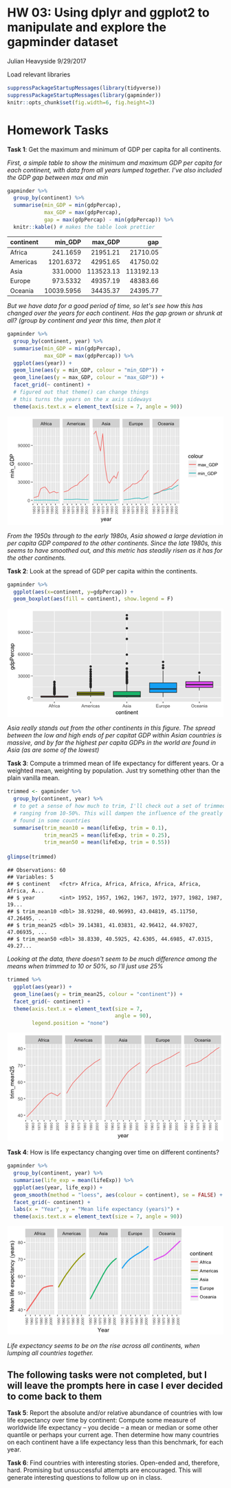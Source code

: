 HW 03: Using dplyr and ggplot2 to manipulate and explore the gapminder dataset
================
Julian Heavyside
9/29/2017

Load relevant libraries

``` r
suppressPackageStartupMessages(library(tidyverse))
suppressPackageStartupMessages(library(gapminder))
knitr::opts_chunk$set(fig.width=6, fig.height=3)
```

Homework Tasks
==============

**Task 1**: Get the maximum and minimum of GDP per capita for all continents.

*First, a simple table to show the minimum and maximum GDP per capita for each continent, with data from all years lumped together. I've also included the GDP gap between max and min*

``` r
gapminder %>% 
  group_by(continent) %>% 
  summarise(min_GDP = min(gdpPercap), 
            max_GDP = max(gdpPercap), 
            gap = max(gdpPercap) - min(gdpPercap)) %>% 
  knitr::kable() # makes the table look prettier
```

| continent |    min\_GDP|   max\_GDP|        gap|
|:----------|-----------:|----------:|----------:|
| Africa    |    241.1659|   21951.21|   21710.05|
| Americas  |   1201.6372|   42951.65|   41750.02|
| Asia      |    331.0000|  113523.13|  113192.13|
| Europe    |    973.5332|   49357.19|   48383.66|
| Oceania   |  10039.5956|   34435.37|   24395.77|

*But we have data for a good period of time, so let's see how this has changed over the years for each continent. Has the gap grown or shrunk at all? (group by continent and year this time, then plot it*

``` r
gapminder %>%
  group_by(continent, year) %>% 
  summarise(min_GDP = min(gdpPercap), 
            max_GDP = max(gdpPercap)) %>% 
  ggplot(aes(year)) +
  geom_line(aes(y = min_GDP, colour = "min_GDP")) +
  geom_line(aes(y = max_GDP, colour = "max_GDP")) +
  facet_grid(~ continent) +
  # figured out that theme() can change things
  # this turns the years on the x axis sideways
  theme(axis.text.x = element_text(size = 7, angle = 90))
```

![](hm03_files/figure-markdown_github-ascii_identifiers/unnamed-chunk-3-1.png)

*From the 1950s through to the early 1980s, Asia showed a large deviation in per capita GDP compared to the other continents. Since the late 1980s, this seems to have smoothed out, and this metric has steadily risen as it has for the other continents.*

**Task 2**: Look at the spread of GDP per capita within the continents.

``` r
gapminder %>%
  ggplot(aes(x=continent, y=gdpPercap)) +
  geom_boxplot(aes(fill = continent), show.legend = F)
```

![](hm03_files/figure-markdown_github-ascii_identifiers/unnamed-chunk-4-1.png)

*Asia really stands out from the other continents in this figure. The spread between the low and high ends of per capitat GDP within Asian countries is massive, and by far the highest per capita GDPs in the world are found in Asia (as are some of the lowest)*

**Task 3**: Compute a trimmed mean of life expectancy for different years. Or a weighted mean, weighting by population. Just try something other than the plain vanilla mean.

``` r
trimmed <- gapminder %>% 
  group_by(continent, year) %>% 
  # to get a sense of how much to trim, I'll check out a set of trimmed means
  # ranging from 10-50%. This will dampen the influence of the greatly deviating
  # found in some countries
  summarise(trim_mean10 = mean(lifeExp, trim = 0.1),
            trim_mean25 = mean(lifeExp, trim = 0.25),
            trim_mean50 = mean(lifeExp, trim = 0.55))

glimpse(trimmed)
```

    ## Observations: 60
    ## Variables: 5
    ## $ continent   <fctr> Africa, Africa, Africa, Africa, Africa, Africa, A...
    ## $ year        <int> 1952, 1957, 1962, 1967, 1972, 1977, 1982, 1987, 19...
    ## $ trim_mean10 <dbl> 38.93298, 40.96993, 43.04819, 45.11750, 47.26495, ...
    ## $ trim_mean25 <dbl> 39.14381, 41.03831, 42.96412, 44.97027, 47.06935, ...
    ## $ trim_mean50 <dbl> 38.8330, 40.5925, 42.6305, 44.6985, 47.0315, 49.27...

*Looking at the data, there doesn't seem to be much difference among the means when trimmed to 10 or 50%, so I'll just use 25%*

``` r
trimmed %>% 
  ggplot(aes(year)) +
  geom_line(aes(y = trim_mean25, colour = "continent")) +
  facet_grid(~ continent) +
  theme(axis.text.x = element_text(size = 7, 
                                   angle = 90), 
        legend.position = "none")
```

![](hm03_files/figure-markdown_github-ascii_identifiers/unnamed-chunk-6-1.png)

**Task 4**: How is life expectancy changing over time on different continents?

``` r
gapminder %>% 
  group_by(continent, year) %>% 
  summarise(life_exp = mean(lifeExp)) %>% 
  ggplot(aes(year, life_exp)) +
  geom_smooth(method = "loess", aes(colour = continent), se = FALSE) +
  facet_grid(~ continent) +
  labs(x = "Year", y = "Mean life expectancy (years)") + 
  theme(axis.text.x = element_text(size = 7, angle = 90))
```

![](hm03_files/figure-markdown_github-ascii_identifiers/unnamed-chunk-7-1.png)

*Life expectancy seems to be on the rise across all continents, when lumping all countries together.*

The following tasks were not completed, but I will leave the prompts here in case I ever decided to come back to them
---------------------------------------------------------------------------------------------------------------------

**Task 5**: Report the absolute and/or relative abundance of countries with low life expectancy over time by continent: Compute some measure of worldwide life expectancy – you decide – a mean or median or some other quantile or perhaps your current age. Then determine how many countries on each continent have a life expectancy less than this benchmark, for each year.

**Task 6**: Find countries with interesting stories. Open-ended and, therefore, hard. Promising but unsuccessful attempts are encouraged. This will generate interesting questions to follow up on in class.
